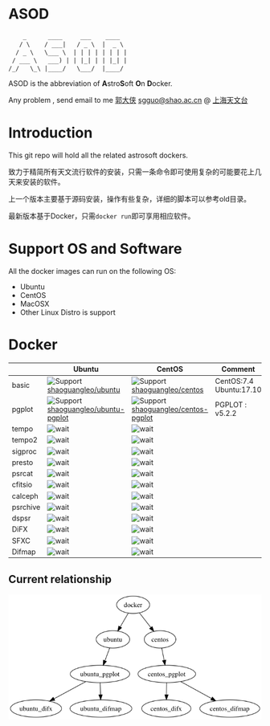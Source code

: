# ASOD

```
    _      ____     ___    ____
   / \    / ___|   / _ \  |  _ \
  / _ \   \___ \  | | | | | | | |
 / ___ \   ___) | | |_| | | |_| |
/_/   \_\ |____/   \___/  |____/

```

ASOD is the abbreviation of **A**stro**S**oft **O**n **D**ocker.

Any problem , send email to me [郭大侠](https://github.com/shaoguangleo) <sgguo@shao.ac.cn> @ [上海天文台](http://www.shao.ac.cn)

# Introduction

This git repo will hold all the related astrosoft dockers.

致力于精简所有天文流行软件的安装，只需一条命令即可使用复杂的可能要花上几天来安装的软件。

上一个版本主要基于源码安装，操作有些复杂，详细的脚本可以参考old目录。

最新版本基于Docker，只需`docker run`即可享用相应软件。

# Support OS and Software

All the docker images can run on the following OS:

- Ubuntu
- CentOS
- MacOSX
- Other Linux Distro is support


# Docker

|     | Ubuntu     |  CentOS    |  Comment |
|----|-----|-----|-----|
|basic|![Support](https://github.com/shaoguangleo/AstroSoft/blob/master/images/support.png)[shaoguangleo/ubuntu](https://github.com/shaoguangleo/docker-ubuntu)|![Support](https://github.com/shaoguangleo/AstroSoft/blob/master/images/support.png) [shaoguangleo/centos](https://github.com/shaoguangleo/docker-centos)| CentOS:7.4 </br> Ubuntu:17.10|
|pgplot|![Support](https://github.com/shaoguangleo/AstroSoft/blob/master/images/support.png) [shaoguangleo/ubuntu-pgplot](https://github.com/shaoguangleo/docker-ubuntu-pgplot/)|![Support](https://github.com/shaoguangleo/AstroSoft/blob/master/images/support.png) [shaoguangleo/centos-pgplot](https://github.com/shaoguangleo/docker-centos-pgplot/)| PGPLOT : v5.2.2 |
|tempo|![wait](https://github.com/shaoguangleo/AstroSoft/blob/master/images/wait.png) |![wait](https://github.com/shaoguangleo/AstroSoft/blob/master/images/wait.png)||
|tempo2|![wait](https://github.com/shaoguangleo/AstroSoft/blob/master/images/wait.png)|![wait](https://github.com/shaoguangleo/AstroSoft/blob/master/images/wait.png)||
|sigproc|![wait](https://github.com/shaoguangleo/AstroSoft/blob/master/images/wait.png)|![wait](https://github.com/shaoguangleo/AstroSoft/blob/master/images/wait.png)||
|presto|![wait](https://github.com/shaoguangleo/AstroSoft/blob/master/images/wait.png)|![wait](https://github.com/shaoguangleo/AstroSoft/blob/master/images/wait.png)||
|psrcat|![wait](https://github.com/shaoguangleo/AstroSoft/blob/master/images/wait.png)|![wait](https://github.com/shaoguangleo/AstroSoft/blob/master/images/wait.png)||
|cfitsio|![wait](https://github.com/shaoguangleo/AstroSoft/blob/master/images/wait.png)|![wait](https://github.com/shaoguangleo/AstroSoft/blob/master/images/wait.png)||
|calceph|![wait](https://github.com/shaoguangleo/AstroSoft/blob/master/images/wait.png)|![wait](https://github.com/shaoguangleo/AstroSoft/blob/master/images/wait.png)||
|psrchive|![wait](https://github.com/shaoguangleo/AstroSoft/blob/master/images/wait.png)|![wait](https://github.com/shaoguangleo/AstroSoft/blob/master/images/wait.png)||
|dspsr|![wait](https://github.com/shaoguangleo/AstroSoft/blob/master/images/wait.png)|![wait](https://github.com/shaoguangleo/AstroSoft/blob/master/images/wait.png)||
|DiFX|![wait](https://github.com/shaoguangleo/AstroSoft/blob/master/images/wait.png)|![wait](https://github.com/shaoguangleo/AstroSoft/blob/master/images/wait.png)||
|SFXC|![wait](https://github.com/shaoguangleo/AstroSoft/blob/master/images/wait.png)|![wait](https://github.com/shaoguangleo/AstroSoft/blob/master/images/wait.png)||
|Difmap|![wait](https://github.com/shaoguangleo/AstroSoft/blob/master/images/wait.png)|![wait](https://github.com/shaoguangleo/AstroSoft/blob/master/images/wait.png)||


## Current relationship

![wait](relation.png)
